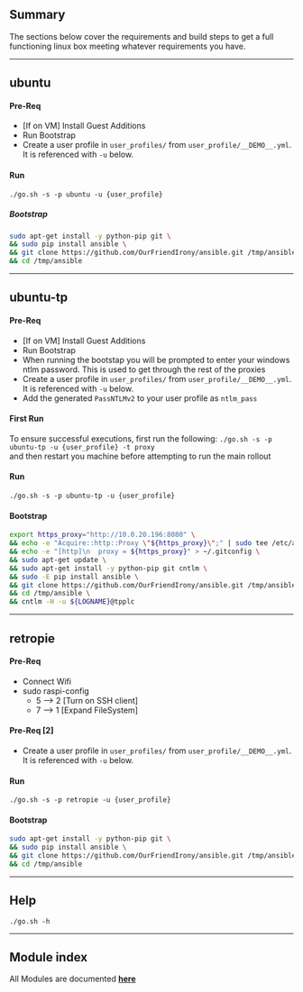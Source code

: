 ## Summary
The sections below cover the requirements and build steps to get a full functioning linux box meeting whatever requirements you have.
___
## ubuntu
#### Pre-Req
- [If on VM] Install Guest Additions
- Run Bootstrap
- Create a user profile in `user_profiles/` from `user_profile/__DEMO__.yml`. 
  It is referenced with `-u` below.  

#### Run
`./go.sh -s -p ubuntu -u {user_profile}`  

##### Bootstrap
```bash
sudo apt-get install -y python-pip git \
&& sudo pip install ansible \
&& git clone https://github.com/OurFriendIrony/ansible.git /tmp/ansible \
&& cd /tmp/ansible
```

___
## ubuntu-tp
#### Pre-Req
- [If on VM] Install Guest Additions
- Run Bootstrap
- When running the bootstap you will be prompted to enter your windows ntlm password. This is used to get through the rest of the proxies
- Create a user profile in `user_profiles/` from `user_profile/__DEMO__.yml`. 
  It is referenced with `-u` below.  
- Add the generated `PassNTLMv2` to your user profile as `ntlm_pass`

#### First Run
To ensure successful executions, first run the following:
`./go.sh -s -p ubuntu-tp -u {user_profile} -t proxy`  
and then restart you machine before attempting to run the main rollout

#### Run
`./go.sh -s -p ubuntu-tp -u {user_profile}`  


#### Bootstrap
```bash
export https_proxy="http://10.0.20.196:8080" \
&& echo -e "Acquire::http::Proxy \"${https_proxy}\";" | sudo tee /etc/apt/apt.conf.d/01proxy > /dev/null \
&& echo -e "[http]\n  proxy = ${https_proxy}" > ~/.gitconfig \
&& sudo apt-get update \
&& sudo apt-get install -y python-pip git cntlm \
&& sudo -E pip install ansible \
&& git clone https://github.com/OurFriendIrony/ansible.git /tmp/ansible \
&& cd /tmp/ansible \
&& cntlm -H -u ${LOGNAME}@tpplc
```

___
## retropie
#### Pre-Req
- Connect Wifi
- sudo raspi-config
  - 5 --> 2 [Turn on SSH client]
  - 7 --> 1 [Expand FileSystem]

#### Pre-Req [2]
- Create a user profile in `user_profiles/` from `user_profile/__DEMO__.yml`. 
  It is referenced with `-u` below.  

#### Run
`./go.sh -s -p retropie -u {user_profile}`  

#### Bootstrap
```bash
sudo apt-get install -y python-pip git \
&& sudo pip install ansible \
&& git clone https://github.com/OurFriendIrony/ansible.git /tmp/ansible \
&& cd /tmp/ansible
```

___
## Help
`./go.sh -h`

___
## Module index
All Modules are documented [**here**](http://docs.ansible.com/ansible/latest/list_of_all_modules.html)

